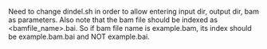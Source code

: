 Need to change dindel.sh in order to allow entering input dir, output dir, bam as parameters.
Also note that the bam file should be indexed as <bamfile_name>.bai. So if bam file name is
example.bam, its index should be example.bam.bai and NOT example.bai.
